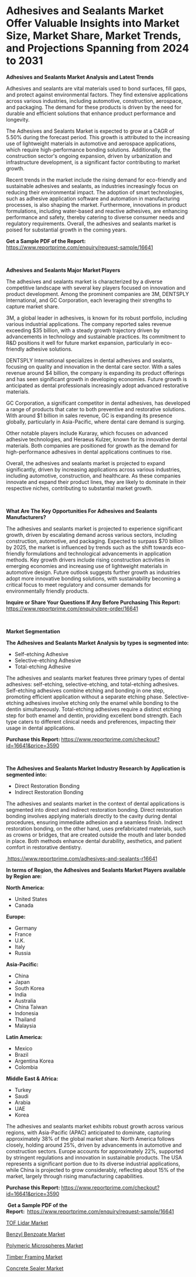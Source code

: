 <p><h1>Adhesives and Sealants Market Offer Valuable Insights into Market Size, Market Share, Market Trends, and Projections Spanning from 2024 to 2031</h1></p><p><strong>Adhesives and Sealants Market Analysis and Latest Trends</strong></p>
<p><p>Adhesives and sealants are vital materials used to bond surfaces, fill gaps, and protect against environmental factors. They find extensive applications across various industries, including automotive, construction, aerospace, and packaging. The demand for these products is driven by the need for durable and efficient solutions that enhance product performance and longevity.</p><p>The Adhesives and Sealants Market is expected to grow at a CAGR of 5.50% during the forecast period. This growth is attributed to the increasing use of lightweight materials in automotive and aerospace applications, which require high-performance bonding solutions. Additionally, the construction sector's ongoing expansion, driven by urbanization and infrastructure development, is a significant factor contributing to market growth.</p><p>Recent trends in the market include the rising demand for eco-friendly and sustainable adhesives and sealants, as industries increasingly focus on reducing their environmental impact. The adoption of smart technologies, such as adhesive application software and automation in manufacturing processes, is also shaping the market. Furthermore, innovations in product formulations, including water-based and reactive adhesives, are enhancing performance and safety, thereby catering to diverse consumer needs and regulatory requirements. Overall, the adhesives and sealants market is poised for substantial growth in the coming years.</p></p>
<p><strong>Get a Sample PDF of the Report:&nbsp;</strong> <a href="https://www.reportprime.com/enquiry/request-sample/16641?utm_campaign=10&utm_medium=2&utm_source=Github&utm_content=ia&utm_term=24122024&utm_id=adhesives-and-sealants">https://www.reportprime.com/enquiry/request-sample/16641</a></p>
<p>&nbsp;</p>
<p><strong>Adhesives and Sealants Major Market Players</strong></p>
<p><p>The adhesives and sealants market is characterized by a diverse competitive landscape with several key players focused on innovation and product development. Among the prominent companies are 3M, DENTSPLY International, and GC Corporation, each leveraging their strengths to capture market share.</p><p>3M, a global leader in adhesives, is known for its robust portfolio, including various industrial applications. The company reported sales revenue exceeding $35 billion, with a steady growth trajectory driven by advancements in technology and sustainable practices. Its commitment to R&D positions it well for future market expansion, particularly in eco-friendly adhesive solutions.</p><p>DENTSPLY International specializes in dental adhesives and sealants, focusing on quality and innovation in the dental care sector. With a sales revenue around $4 billion, the company is expanding its product offerings and has seen significant growth in developing economies. Future growth is anticipated as dental professionals increasingly adopt advanced restorative materials.</p><p>GC Corporation, a significant competitor in dental adhesives, has developed a range of products that cater to both preventive and restorative solutions. With around $1 billion in sales revenue, GC is expanding its presence globally, particularly in Asia-Pacific, where dental care demand is surging. </p><p>Other notable players include Kuraray, which focuses on advanced adhesive technologies, and Heraeus Kulzer, known for its innovative dental materials. Both companies are positioned for growth as the demand for high-performance adhesives in dental applications continues to rise.</p><p>Overall, the adhesives and sealants market is projected to expand significantly, driven by increasing applications across various industries, including automotive, construction, and healthcare. As these companies innovate and expand their product lines, they are likely to dominate in their respective niches, contributing to substantial market growth.</p></p>
<p>&nbsp;</p>
<p><strong>What Are The Key Opportunities For Adhesives and Sealants Manufacturers?</strong></p>
<p><p>The adhesives and sealants market is projected to experience significant growth, driven by escalating demand across various sectors, including construction, automotive, and packaging. Expected to surpass $70 billion by 2025, the market is influenced by trends such as the shift towards eco-friendly formulations and technological advancements in application methods. Key growth drivers include rising construction activities in emerging economies and increasing use of lightweight materials in automotive design. Future outlook suggests further growth as industries adopt more innovative bonding solutions, with sustainability becoming a critical focus to meet regulatory and consumer demands for environmentally friendly products.</p></p>
<p><strong>Inquire or Share Your Questions If Any Before Purchasing This Report:</strong> <a href="https://www.reportprime.com/enquiry/pre-order/16641?utm_campaign=10&utm_medium=2&utm_source=Github&utm_content=ia&utm_term=24122024&utm_id=adhesives-and-sealants">https://www.reportprime.com/enquiry/pre-order/16641</a></p>
<p>&nbsp;</p>
<p><strong>Market Segmentation</strong></p>
<p><strong>The Adhesives and Sealants Market Analysis by types is segmented into:</strong></p>
<p><ul><li>Self-etching Adhesive</li><li>Selective-etching Adhesive</li><li>Total-etching Adhesive</li></ul></p>
<p><p>The adhesives and sealants market features three primary types of dental adhesives: self-etching, selective-etching, and total-etching adhesives. Self-etching adhesives combine etching and bonding in one step, promoting efficient application without a separate etching phase. Selective-etching adhesives involve etching only the enamel while bonding to the dentin simultaneously. Total-etching adhesives require a distinct etching step for both enamel and dentin, providing excellent bond strength. Each type caters to different clinical needs and preferences, impacting their usage in dental applications.</p></p>
<p><strong>Purchase this Report:&nbsp;</strong><a href="https://www.reportprime.com/checkout?id=16641&price=3590&utm_campaign=10&utm_medium=2&utm_source=Github&utm_content=ia&utm_term=24122024&utm_id=adhesives-and-sealants">https://www.reportprime.com/checkout?id=16641&price=3590</a></p>
<p>&nbsp;</p>
<p><strong>The Adhesives and Sealants Market Industry Research by Application is segmented into:</strong></p>
<p><ul><li>Direct Restoration Bonding</li><li>Indirect Restoration Bonding</li></ul></p>
<p><p>The adhesives and sealants market in the context of dental applications is segmented into direct and indirect restoration bonding. Direct restoration bonding involves applying materials directly to the cavity during dental procedures, ensuring immediate adhesion and a seamless finish. Indirect restoration bonding, on the other hand, uses prefabricated materials, such as crowns or bridges, that are created outside the mouth and later bonded in place. Both methods enhance dental durability, aesthetics, and patient comfort in restorative dentistry.</p></p>
<p><a href="https://www.reportprime.com/adhesives-and-sealants-r16641?utm_campaign=10&utm_medium=2&utm_source=Github&utm_content=ia&utm_term=24122024&utm_id=adhesives-and-sealants">&nbsp;https://www.reportprime.com/adhesives-and-sealants-r16641</a></p>
<p><strong>In terms of Region, the Adhesives and Sealants Market Players available by Region are:</strong></p>
<p>
    <p> <strong> North America: </strong>
        <ul>
            <li>United States</li>
            <li>Canada</li>
        </ul>
        </p> 
    <p> <strong> Europe: </strong>
        <ul>
            <li>Germany</li>
            <li>France</li>
            <li>U.K.</li>
            <li>Italy</li>
            <li>Russia</li>
        </ul>
        </p> 
    <p> <strong> Asia-Pacific: </strong>
        <ul>
            <li>China</li>
            <li>Japan</li>
            <li>South Korea</li>
            <li>India</li>
            <li>Australia</li>
            <li>China Taiwan</li>
            <li>Indonesia</li>
            <li>Thailand</li>
            <li>Malaysia</li>
        </ul>
        </p> 
    <p> <strong> Latin America: </strong>
        <ul>
            <li>Mexico</li>
            <li>Brazil</li>
            <li>Argentina Korea</li>
            <li>Colombia</li>
        </ul>
        </p> 
    <p> <strong> Middle East & Africa: </strong>
        <ul>
            <li>Turkey</li>
            <li>Saudi</li>
            <li>Arabia</li>
            <li>UAE</li>
            <li>Korea</li>
        </ul>
    </p>
    </p>
<p><p>The adhesives and sealants market exhibits robust growth across various regions, with Asia-Pacific (APAC) anticipated to dominate, capturing approximately 38% of the global market share. North America follows closely, holding around 25%, driven by advancements in automotive and construction sectors. Europe accounts for approximately 22%, supported by stringent regulations and innovation in sustainable products. The USA represents a significant portion due to its diverse industrial applications, while China is projected to grow considerably, reflecting about 15% of the market, largely through rising manufacturing capabilities.</p></p>
<p><strong>Purchase this Report: </strong><a href="https://www.reportprime.com/checkout?id=16641&price=3590&utm_campaign=10&utm_medium=2&utm_source=Github&utm_content=ia&utm_term=24122024&utm_id=adhesives-and-sealants">https://www.reportprime.com/checkout?id=16641&price=3590</a></p>
<p>&nbsp;<strong>Get a Sample PDF of the Report:&nbsp;&nbsp;</strong><a href="https://www.reportprime.com/enquiry/request-sample/16641?utm_campaign=10&utm_medium=2&utm_source=Github&utm_content=ia&utm_term=24122024&utm_id=adhesives-and-sealants">https://www.reportprime.com/enquiry/request-sample/16641</a></p>
<p><strong></strong></p>
<p><p><a href="https://www.linkedin.com/pulse/detailed-tof-lidar-market-report-projected-67-cagr-growth-key-rso4f?utm_campaign=10&utm_medium=2&utm_source=Github&utm_content=ia&utm_term=24122024&utm_id=adhesives-and-sealants">TOF Lidar Market</a></p><p><a href="https://github.com/ygfu6u/Market-Research-Report-List-1/blob/main/benzyl-benzoate-market.md?utm_campaign=10&utm_medium=2&utm_source=Github&utm_content=ia&utm_term=24122024&utm_id=adhesives-and-sealants">Benzyl Benzoate Market</a></p><p><a href="https://www.linkedin.com/pulse/robust-growth-anticipate-mark-research-arqpf?utm_campaign=10&utm_medium=2&utm_source=Github&utm_content=ia&utm_term=24122024&utm_id=adhesives-and-sealants">Polymeric Microspheres Market</a></p><p><a href="https://www.linkedin.com/pulse/timber-framing-market-size-forecast-2024-2031-anticipated-dxhvf?utm_campaign=10&utm_medium=2&utm_source=Github&utm_content=ia&utm_term=24122024&utm_id=adhesives-and-sealants">Timber Framing Market</a></p><p><a href="https://github.com/JubayerMia832/Market-Research-Report-List-1/blob/main/concrete-sealer-market.md?utm_campaign=10&utm_medium=2&utm_source=Github&utm_content=ia&utm_term=24122024&utm_id=adhesives-and-sealants">Concrete Sealer Market</a></p></p>
